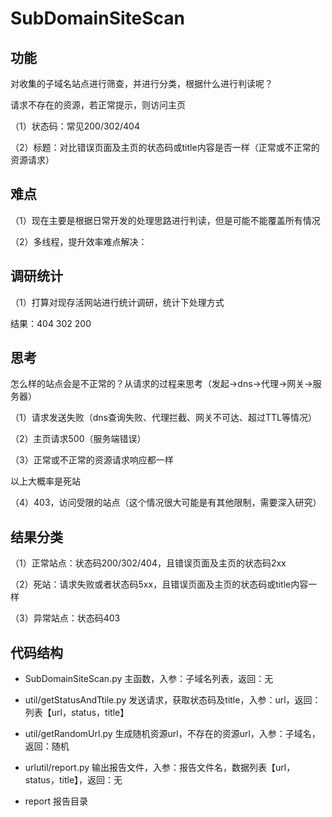 # SubDomainSiteScan 

## 功能

对收集的子域名站点进行筛查，并进行分类，根据什么进行判读呢？

请求不存在的资源，若正常提示，则访问主页

（1）状态码：常见200/302/404

（2）标题：对比错误页面及主页的状态码或title内容是否一样（正常或不正常的资源请求）



## 难点

（1）现在主要是根据日常开发的处理思路进行判读，但是可能不能覆盖所有情况

（2）多线程，提升效率难点解决：


## 调研统计
（1）打算对现存活网站进行统计调研，统计下处理方式

结果：404 302 200 



## 思考

怎么样的站点会是不正常的？从请求的过程来思考（发起->dns->代理->网关->服务器）

（1）请求发送失败（dns查询失败、代理拦截、网关不可达、超过TTL等情况）

（2）主页请求500（服务端错误）

（3）正常或不正常的资源请求响应都一样

以上大概率是死站

（4）403，访问受限的站点（这个情况很大可能是有其他限制，需要深入研究）



## 结果分类

（1）正常站点：状态码200/302/404，且错误页面及主页的状态码2xx

（2）死站：请求失败或者状态码5xx，且错误页面及主页的状态码或title内容一样

（3）异常站点：状态码403



## 代码结构

- SubDomainSiteScan.py        主函数，入参：子域名列表，返回：无

- util/getStatusAndTtile.py   发送请求，获取状态码及title，入参：url，返回：列表【url，status，title】

- util/getRandomUrl.py        生成随机资源url，不存在的资源url，入参：子域名，返回：随机

- urlutil/report.py              输出报告文件，入参：报告文件名，数据列表【url，status，title】，返回：无

- report                      报告目录